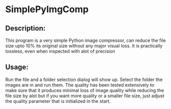 # SimplePyImgComp

## Description:
This program is a very simple Python image compressor, can reduce the file size upto 10% its original size without any major visual loss. It is practically lossless, even when inspected with alot of precision

## Usage:
Run the file and a folder selection dialog will show up. Select the folder the images are in and run them. The quality has been tested extensively to make sure that it produces minimal loss of image quality while reducing the file size by alot but if you want more quality or a smaller file size, just adjust the quality parameter that is initialized in the start.
